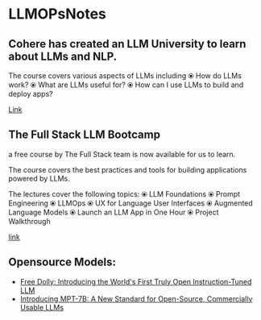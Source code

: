 # LLMOPsNotes

## Cohere has created an LLM University to learn about LLMs and NLP.

The course covers various aspects of LLMs including
⦿ How do LLMs work?
⦿ What are LLMs useful for?
⦿ How can I use LLMs to build and deploy apps?

[Link](https://lnkd.in/gc5uTgNM)

## The Full Stack LLM Bootcamp 

a free course by The Full Stack team is now available for us to learn.

The course covers the best practices and tools for building applications powered by LLMs.

The lectures cover the following topics:
⦿ LLM Foundations
⦿ Prompt Engineering
⦿ LLMOps
⦿ UX for Language User Interfaces
⦿ Augmented Language Models
⦿ Launch an LLM App in One Hour
⦿ Project Walkthrough

[link](https://lnkd.in/gg_vi4AR)

## Opensource Models:
* [Free Dolly: Introducing the World's First Truly Open Instruction-Tuned LLM](https://www.databricks.com/blog/2023/04/12/dolly-first-open-commercially-viable-instruction-tuned-llm)
* [Introducing MPT-7B: A New Standard for Open-Source, Commercially Usable LLMs](https://www.mosaicml.com/blog/mpt-7b)
